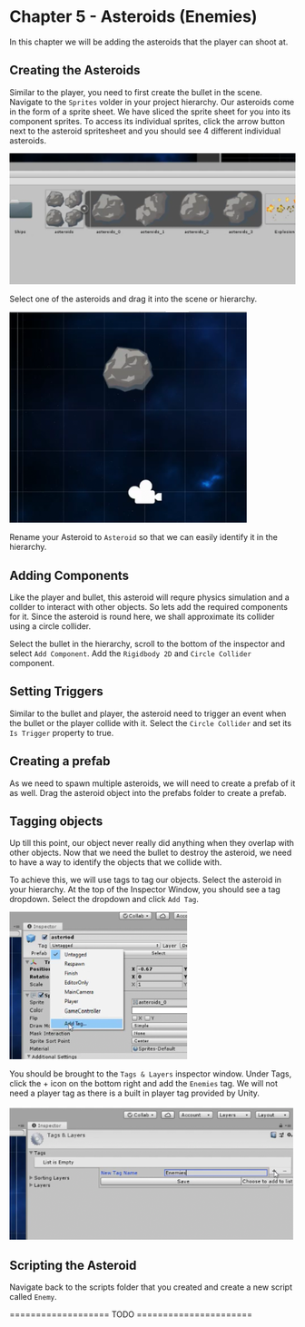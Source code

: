 # Chapter 5 - Asteroids (Enemies)

In this chapter we will be adding the asteroids that the player can shoot at.

## Creating the Asteroids

Similar to the player, you need to first create the bullet in the scene. Navigate to the `Sprites` volder in your project hierarchy. Our asteroids come in the form of a sprite sheet. We have sliced the sprite sheet for you into its component sprites. To access its individual sprites, click the arrow button next to the asteroid spritesheet and you should see 4 different individual asteroids.

![Asteroid asset sliced](https://github.com/DarkDestry/Unity-GDG-Workshop/blob/master/Docs/Images/Chapter%205/AsteroidAssets.png?raw=true)

Select one of the asteroids and drag it into the scene or hierarchy. 

![Asteroid in Scene View](https://github.com/DarkDestry/Unity-GDG-Workshop/blob/master/Docs/Images/Chapter%205/AsteroidInScene.png?raw=true)

Rename your Asteroid to `Asteroid` so that we can easily identify it in the hierarchy. 

## Adding Components

Like the player and bullet, this asteroid will requre physics simulation and a collder to interact with other objects. So lets add the required components for it. Since the asteroid is round here, we shall approximate its collider using a circle collider.

Select the bullet in the hierarchy, scroll to the bottom of the inspector and select `Add Component`. Add the `Rigidbody 2D` and `Circle Collider` component.

## Setting Triggers

Similar to the bullet and player, the asteroid need to trigger an event when the bullet or the player collide with it. Select the `Circle Collider` and set its `Is Trigger` property to true. 

## Creating a prefab

As we need to spawn multiple asteroids, we will need to create a prefab of it as well. Drag the asteroid object into the prefabs folder to create a prefab.

## Tagging objects

Up till this point, our object never really did anything when they overlap with other objects. Now that we need the bullet to destroy the asteroid, we need to have a way to identify the objects that we collide with.

To achieve this, we will use tags to tag our objects. Select the asteroid in your hierarchy. At the top of the Inspector Window, you should see a tag dropdown. Select the dropdown and click `Add Tag`.

![Add Tag](https://github.com/DarkDestry/Unity-GDG-Workshop/blob/master/Docs/Images/Chapter%205/AddTag.png?raw=true)

You should be brought to the `Tags & Layers` inspector window. Under Tags, click the + icon on the bottom right and add the `Enemies` tag. We will not need a player tag as there is a built in player tag provided by Unity.

![Enemies Tag](https://github.com/DarkDestry/Unity-GDG-Workshop/blob/master/Docs/Images/Chapter%205/EnemiesTag.png?raw=true)

## Scripting the Asteroid

Navigate back to the scripts folder that you created and create a new script called `Enemy`. 

=================== TODO ======================

